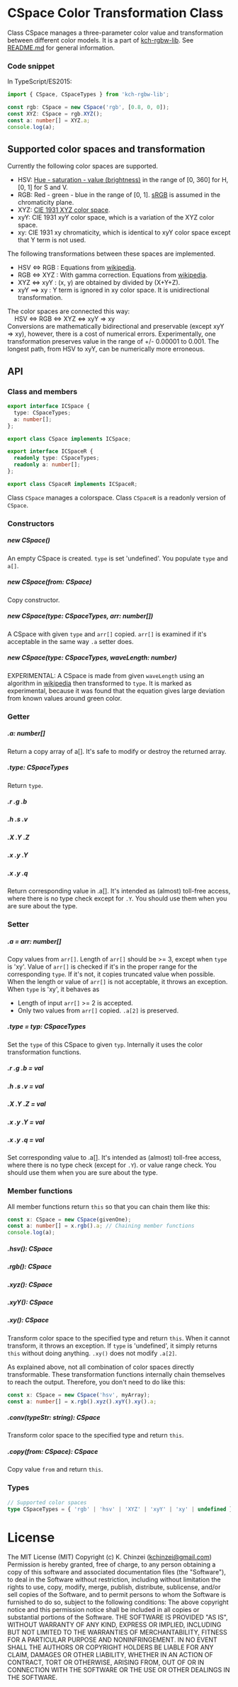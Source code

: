 # CSpace Color Transformation Class

Class CSpace manages a three-parameter color value and transformation between different color models.
It is a part of [kch-rgbw-lib](https://github.com/kchinzei/kch-rgbw-lib).
See [README.md](https://github.com/kchinzei/kch-rgbw-lib/blob/master/README.md)
for general information.

### Code snippet

In TypeScript/ES2015:

```TypeScript
import { CSpace, CSpaceTypes } from 'kch-rgbw-lib';

const rgb: CSpace = new CSpace('rgb', [0.8, 0, 0]);
const XYZ: CSpace = rgb.XYZ();
const a: number[] = XYZ.a;
console.log(a);
```

## Supported color spaces and transformation

Currently the following color spaces are supported.

- HSV: [Hue - saturation - value (brightness)](https://en.wikipedia.org/wiki/HSL_and_HSV) in the range of [0, 360] for H, [0, 1] for S and V.
- RGB: Red - green - blue in the range of [0, 1]. [sRGB](https://en.wikipedia.org/wiki/SRGB) is assumed in the chromaticity plane.
- XYZ: [CIE 1931 XYZ color space](https://en.wikipedia.org/wiki/CIE_1931_color_space).
- xyY: CIE 1931 xyY color space, which is a variation of the XYZ color space.
- xy: CIE 1931 xy chromaticity, which is identical to xyY color space except that Y term is not used.

The following transformations between these spaces are implemented.

- HSV <=> RGB : Equations from [wikipedia](https://en.wikipedia.org/wiki/HSL_and_HSV).
- RGB <=> XYZ : With gamma correction. Equations from [wikipedia](https://en.wikipedia.org/wiki/SRGB).
- XYZ <=> xyY : (x, y) are obtained by divided by (X+Y+Z).
- xyY ==> xy : Y term is ignored in xy color space. It is unidirectional transformation.

The color spaces are connected this way:  
&nbsp;&nbsp;&nbsp;&nbsp;HSV <=> RGB <=> XYZ <=> xyY => xy  
Conversions are mathematically bidirectional and preservable (except xyY => xy), however, there is a cost of numerical errors. Experimentally, one transformation preserves value in the range of +/- 0.00001 to 0.001. The longest path, from HSV to xyY, can be numerically more erroneous.

## API

### Class and members

```typescript
export interface ICSpace {
  type: CSpaceTypes;
  a: number[];
};

export class CSpace implements ICSpace;

export interface ICSpaceR {
  readonly type: CSpaceTypes;
  readonly a: number[];
};

export class CSpaceR implements ICSpaceR;

```

Class `CSpace` manages a colorspace.
Class `CSpaceR` is a readonly version of `CSpace`.

### Constructors

##### new CSpace()

An empty CSpace is created. `type` is set 'undefined'. You populate `type` and `a[]`.

##### new CSpace(from: CSpace)

Copy constructor.

##### new CSpace(type: CSpaceTypes, arr: number[])

A CSpace with given `type` and `arr[]` copied. `arr[]` is examined
if it's acceptable in the same way `.a` setter does.

##### new CSpace(type: CSpaceTypes, waveLength: number)

EXPERIMENTAL: A CSpace is made from given `waveLength` using an algorithm in [wikipedia](https://en.wikipedia.org/wiki/CIE_1931_color_space)
then transformed to `type`. It is marked as experimental, because it was found that
the equation gives large deviation from known values around green color.

### Getter

##### .a: number[]

Return a copy array of a[]. It's safe to modify or destroy the returned array.

##### .type: CSpaceTypes

Return `type`.

##### .r .g .b

##### .h .s .v

##### .X .Y .Z

##### .x .y .Y

##### .x .y .q

Return corresponding value in .a[].
It's intended as (almost) toll-free access, where there is no type check except for `.Y`.
You should use them when you are sure about the type.

### Setter

##### .a = arr: number[]

Copy values from `arr[]`. Length of `arr[]` should be >= 3, except when `type` is 'xy'.
Value of `arr[]` is checked if it's in the proper range for the corresponding `type`.
If it's not, it copies truncated value when possible.
When the length or value of `arr[]` is not acceptable, it throws an exception.  
When `type` is 'xy', it behaves as

- Length of input `arr[]` >= 2 is accepted.
- Only two values from `arr[]` copied. `.a[2]` is preserved.

##### .type = typ: CSpaceTypes

Set the `type` of this CSpace to given `typ`.
Internally it uses the color transformation functions.

##### .r .g .b = val

##### .h .s .v = val

##### .X .Y .Z = val

##### .x .y .Y = val

##### .x .y .q = val

Set corresponding value to .a[].
It's intended as (almost) toll-free access, where there is no type check (except for `.Y`). or value range check.
You should use them when you are sure about the type.

### Member functions

All member functions return `this` so that you can chain them like this:

```TypeScript
const x: CSpace = new CSpace(givenOne);
const a: number[] = x.rgb().a; // Chaining member functions
console.log(a);
```

##### .hsv(): CSpace

##### .rgb(): CSpace

##### .xyz(): CSpace

##### .xyY(): CSpace

##### .xy(): CSpace

Transform color space to the specified type and return `this`.
When it cannot transform, it throws an exception.
If `type` is 'undefined', it simply returns `this` without doing anything.
`.xy()` does not modify `.a[2]`.

As explained above, not all combination of color spaces directly transformable.
These transformation functions internally chain themselves to reach the output.
Therefore, you don't need to do like this:

```TypeScript
const x: CSpace = new CSpace('hsv', myArray);
const a: number[] = x.rgb().xyz().xyY().xy().a;
```

##### .conv(typeStr: string): CSpace

Transform color space to the specified type and return `this`.

##### .copy(from: CSpace): CSpace

Copy value `from` and return `this`.

### Types

```TypeScript
// Supported color spaces
type CSpaceTypes = { 'rgb' | 'hsv' | 'XYZ' | 'xyY' | 'xy' | undefined };
```

# License

The MIT License (MIT)
Copyright (c) K. Chinzei (kchinzei@gmail.com)
Permission is hereby granted, free of charge, to any person obtaining a copy
of this software and associated documentation files (the "Software"), to deal
in the Software without restriction, including without limitation the rights
to use, copy, modify, merge, publish, distribute, sublicense, and/or sell
copies of the Software, and to permit persons to whom the Software is
furnished to do so, subject to the following conditions:
The above copyright notice and this permission notice shall be included in
all copies or substantial portions of the Software.
THE SOFTWARE IS PROVIDED "AS IS", WITHOUT WARRANTY OF ANY KIND, EXPRESS OR
IMPLIED, INCLUDING BUT NOT LIMITED TO THE WARRANTIES OF MERCHANTABILITY,
FITNESS FOR A PARTICULAR PURPOSE AND NONINFRINGEMENT. IN NO EVENT SHALL THE
AUTHORS OR COPYRIGHT HOLDERS BE LIABLE FOR ANY CLAIM, DAMAGES OR OTHER
LIABILITY, WHETHER IN AN ACTION OF CONTRACT, TORT OR OTHERWISE, ARISING FROM,
OUT OF OR IN CONNECTION WITH THE SOFTWARE OR THE USE OR OTHER DEALINGS IN
THE SOFTWARE.
